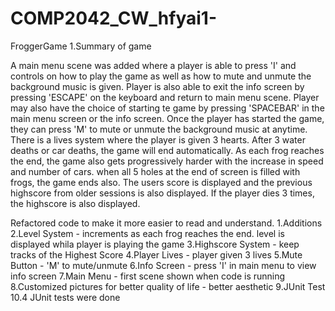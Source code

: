 # COMP2042_CW_hfyai1-

FroggerGame
1.Summary of game

A main menu scene was added where a player is able to press 'I' and controls on how to play the game as well as how to mute and unmute the background music is given. Player is also able to exit the info screen by pressing 'ESCAPE' on the keyboard and return to main menu scene. Player may also have the choice of starting te game by pressing 'SPACEBAR' in the main menu screen or the info screen. Once the player has started the game, they can press 'M' to mute or unmute the background music at anytime. There is a lives system where the player is given 3 hearts. After 3 water deaths or car deaths, the game will end automatically. As each frog reaches the end, the game also gets progressively harder with the increase in speed and number of cars. when all 5 holes at the end of screen is filled with frogs, the game ends also. The users score is displayed and the previous highscore from older sessions is also displayed. If the player dies 3 times, the highscore is also displayed.

Refactored code to make it more easier to read and understand.
1.Additions
2.Level System - increments as each frog reaches the end. level is displayed whila player is playing the game
3.Highscore System - keep tracks of the Highest Score
4.Player Lives - player given 3 lives
5.Mute Button - 'M' to mute/unmute
6.Info Screen - press 'I' in main menu to view info screen
7.Main Menu - first scene shown when code is running
8.Customized pictures for better quality of life - better aesthetic
9.JUnit Test
10.4 JUnit tests were done
